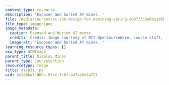 ```yaml
---
content_type: resource
description: 'Exposed and buried AT mines. '
file: /media/courses/ec-s06-design-for-demining-spring-2007/3c2a6ba1d6bc93ccfc6f447ca5e2a723_disp31.jpg
file_type: image/jpeg
image_metadata:
  caption: Exposed and buried AT mines.
  credit: 'Credit: Image courtesy of MIT OpenCourseWare, course staff, and students.'
  image-alt: 'Exposed and buried AT mines. '
learning_resource_types: []
ocw_type: OCWImage
parent_title: Display Mines
parent_type: CourseSection
resourcetype: Image
title: disp31.jpg
uid: 3c2a6ba1-d6bc-93cc-fc6f-447ca5e2a723
---
```

